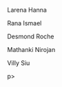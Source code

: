 <p>Larena Hanna</p>
<p>Rana Ismael</p>
<p>Desmond Roche</p>
<p>Mathanki Nirojan</p>
<p>Villy Siu</p>p>